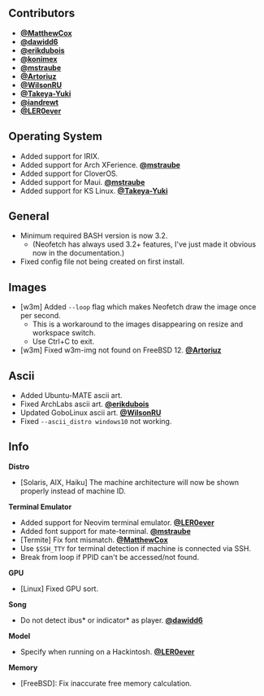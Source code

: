 ## Contributors

- **[@MatthewCox](https://github.com/MatthewCox)**
- **[@dawidd6](https://github.com/dawidd6)**
- **[@erikdubois](https://github.com/erikdubois)**
- **[@konimex](https://github.com/konimex)**
- **[@mstraube](https://github.com/mstraube)**
- **[@Artoriuz](https://github.com/Artoriuz)**
- **[@WilsonRU](https://github.com/WilsonRU)**
- **[@Takeya-Yuki](https://github.com/Takeya-Yuki)**
- **[@iandrewt](https://github.com/iandrewt)**
- **[@LER0ever](https://github.com/LER0ever)**


## Operating System

- Added support for IRIX.
- Added support for Arch XFerience. **[@mstraube](https://github.com/mstraube)**
- Added support for CloverOS.
- Added support for Maui. **[@mstraube](https://github.com/mstraube)**
- Added support for KS Linux. **[@Takeya-Yuki](https://github.com/Takeya-Yuki)**


## General

- Minimum required BASH version is now 3.2.
    - (Neofetch has always used 3.2+ features, I've just made it obvious now in the documentation.)
- Fixed config file not being created on first install.


## Images

- [w3m] Added `--loop` flag which makes Neofetch draw the image once per second.
    - This is a workaround to the images disappearing on resize and workspace switch.
    - Use Ctrl+C to exit.
- [w3m] Fixed w3m-img not found on FreeBSD 12. **[@Artoriuz](https://github.com/Artoriuz)**


## Ascii

- Added Ubuntu-MATE ascii art.
- Fixed ArchLabs ascii art.  **[@erikdubois](https://github.com/erikdubois)**
- Updated GoboLinux ascii art. **[@WilsonRU](https://github.com/WilsonRU)**
- Fixed `--ascii_distro windows10` not working.


## Info

**Distro**

- [Solaris, AIX, Haiku] The machine architecture will now be shown properly instead of machine ID.

**Terminal Emulator**

- Added support for Neovim terminal emulator. **[@LER0ever](https://github.com/LER0ever)**
- Added font support for mate-terminal. **[@mstraube](https://github.com/mstraube)**
- [Termite] Fix font mismatch. **[@MatthewCox](https://github.com/MatthewCox)**
- Use `$SSH_TTY` for terminal detection if machine is connected via SSH.
- Break from loop if PPID can't be accessed/not found.

**GPU**

- [Linux] Fixed GPU sort.

**Song**

- Do not detect ibus\* or indicator\* as player. **[@dawidd6](https://github.com/dawidd6)**

**Model**

- Specify when running on a Hackintosh. **[@LER0ever](https://github.com/LER0ever)**


**Memory**

- [FreeBSD]: Fix inaccurate free memory calculation.
